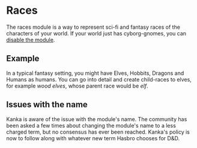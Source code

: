 # Races

The races module is a way to represent sci-fi and fantasy races of the characters of your world. If your world just has cyborg-gnomes, you can [disable the module](features/campaigns/modules).

## Example

In a typical fantasy setting, you might have Elves, Hobbits, Dragons and Humans as humans. You can go into detail and create child-races to elves, for example *wood elves*, whose parent race would be *elf*.

## Issues with the name

Kanka is aware of the issue with the module's name. The community has been asked a few times about changing the module's name to a less charged term, but no consensus has ever been reached. Kanka's policy is now to follow along with whatever new term Hasbro chooses for D&D.